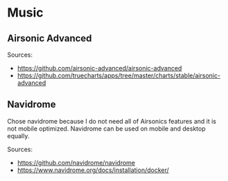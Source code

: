 # Music

## Airsonic Advanced

Sources:

- <https://github.com/airsonic-advanced/airsonic-advanced>
- <https://github.com/truecharts/apps/tree/master/charts/stable/airsonic-advanced>

## Navidrome

Chose navidrome because I do not need all of Airsonics features and it is not mobile optimized. Navidrome can be used on mobile and desktop equally.

Sources:

- <https://github.com/navidrome/navidrome>
- <https://www.navidrome.org/docs/installation/docker/>
